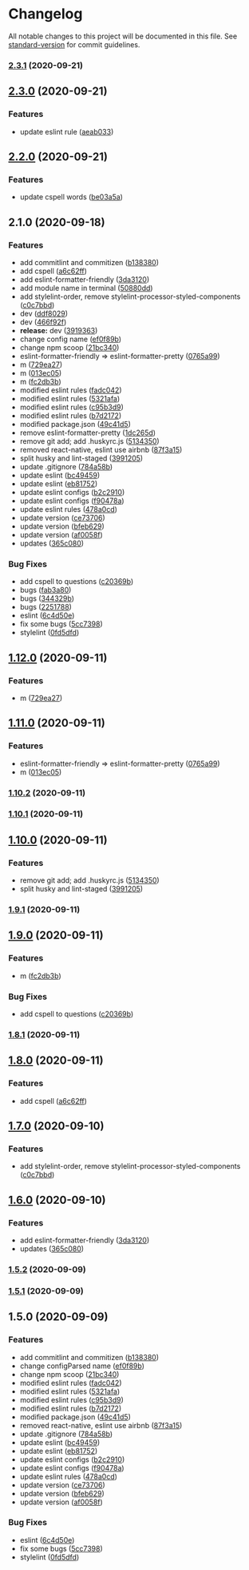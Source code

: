 # Changelog

All notable changes to this project will be documented in this file. See [standard-version](https://github.com/conventional-changelog/standard-version) for commit guidelines.

### [2.3.1](https://github.com/donniean/configs/compare/v2.3.0...v2.3.1) (2020-09-21)

## [2.3.0](https://github.com/donniean/configs/compare/v2.2.0...v2.3.0) (2020-09-21)

### Features

- update eslint rule ([aeab033](https://github.com/donniean/configs/commit/aeab0331c03989b1cfb63c519e821348357c26b6))

## [2.2.0](https://github.com/donniean/configs/compare/v2.1.0...v2.2.0) (2020-09-21)

### Features

- update cspell words ([be03a5a](https://github.com/donniean/configs/commit/be03a5a2501212724c8052447799058da29dc0c3))

## 2.1.0 (2020-09-18)

### Features

- add commitlint and commitizen ([b138380](https://github.com/donniean/configs/commit/b13838016ced398c86353a1ab9baf6231731d7b9))
- add cspell ([a6c62ff](https://github.com/donniean/configs/commit/a6c62fff015f0891f168e055860e862c803631bf))
- add eslint-formatter-friendly ([3da3120](https://github.com/donniean/configs/commit/3da3120dc3d69d3a9a5befb744290784acb85fac))
- add module name in terminal ([50880dd](https://github.com/donniean/configs/commit/50880ddfb225dee5d8500af1197b4506e752fe60))
- add stylelint-order, remove stylelint-processor-styled-components ([c0c7bbd](https://github.com/donniean/configs/commit/c0c7bbde3d59c0cc01e797e653f28f507161ad9d))
- dev ([ddf8029](https://github.com/donniean/configs/commit/ddf802980930a1cd0144876c2e43a8f584a927fe))
- dev ([466f92f](https://github.com/donniean/configs/commit/466f92f4083919bb80a6fc4f146f51531d1f966f))
- **release:** dev ([3919363](https://github.com/donniean/configs/commit/3919363d35dd603396cfaeb0c7adf6c10c599f82))
- change config name ([ef0f89b](https://github.com/donniean/configs/commit/ef0f89b13e51131ce19591682079503e1fc6d5f6))
- change npm scoop ([21bc340](https://github.com/donniean/configs/commit/21bc340383a28c4ea5827bd334744d337ad1b69c))
- eslint-formatter-friendly => eslint-formatter-pretty ([0765a99](https://github.com/donniean/configs/commit/0765a99be16cf009b1b00c73a91fabcc223c82eb))
- m ([729ea27](https://github.com/donniean/configs/commit/729ea27708e5fc8bb39685324657b21a7382a27d))
- m ([013ec05](https://github.com/donniean/configs/commit/013ec05611426230d22f8e5c212b3db2d92a9dda))
- m ([fc2db3b](https://github.com/donniean/configs/commit/fc2db3b5a019b876ccffa4cbdaece335ea1d0acf))
- modified eslint rules ([fadc042](https://github.com/donniean/configs/commit/fadc0429cdd8791c63ebc74a387c22fa243430a3))
- modified eslint rules ([5321afa](https://github.com/donniean/configs/commit/5321afa15721923529b8ff0c7cb16410dfafd30c))
- modified eslint rules ([c95b3d9](https://github.com/donniean/configs/commit/c95b3d904757038db437abf9a24b3964cacb84be))
- modified eslint rules ([b7d2172](https://github.com/donniean/configs/commit/b7d21726625e1cc89c605857d08b86ce23ed51d3))
- modified package.json ([49c41d5](https://github.com/donniean/configs/commit/49c41d5c41f3e09d2d33d317a8f1504a6dff677d))
- remove eslint-formatter-pretty ([1dc265d](https://github.com/donniean/configs/commit/1dc265ddb80985c99187259b2e4330b2a518f9c8))
- remove git add; add .huskyrc.js ([5134350](https://github.com/donniean/configs/commit/5134350c4376dc5782708223b1e3399fd41c0b4d))
- removed react-native, eslint use airbnb ([87f3a15](https://github.com/donniean/configs/commit/87f3a1544855b3c582bae69d4d091ec0c57214c4))
- split husky and lint-staged ([3991205](https://github.com/donniean/configs/commit/3991205f7e909c8859106aec28048e73c04fafef))
- update .gitignore ([784a58b](https://github.com/donniean/configs/commit/784a58b2f47ad67cd4f62130a497204a554e61b8))
- update eslint ([bc49459](https://github.com/donniean/configs/commit/bc4945986b7a77360b99ace2f96de0386afd38f6))
- update eslint ([eb81752](https://github.com/donniean/configs/commit/eb8175217cbfe1185ffc382c56fb50d99dd6b17a))
- update eslint configs ([b2c2910](https://github.com/donniean/configs/commit/b2c291095e5176ec397445c523043c1c1ff43dd4))
- update eslint configs ([f90478a](https://github.com/donniean/configs/commit/f90478a0c8d187f390f2b74e94c15b033c5b7335))
- update eslint rules ([478a0cd](https://github.com/donniean/configs/commit/478a0cdf25c51468894ad5fe6614472c32cd45d6))
- update version ([ce73706](https://github.com/donniean/configs/commit/ce737065138074fe5bad057cca0b8c88554eb5f7))
- update version ([bfeb629](https://github.com/donniean/configs/commit/bfeb6296c9b07165fb6ab0dc45602da182e8a1d6))
- update version ([af0058f](https://github.com/donniean/configs/commit/af0058f1d3a7e62a62ea9222c20bc0130fa110b4))
- updates ([365c080](https://github.com/donniean/configs/commit/365c0805fae14cde0f38a8b7bbc14b9d61328f89))

### Bug Fixes

- add cspell to questions ([c20369b](https://github.com/donniean/configs/commit/c20369bf67eab8f2fab3cec2513f097d0575c2e5))
- bugs ([fab3a80](https://github.com/donniean/configs/commit/fab3a8021c2669cf2faa4a36712e52463aeffbcf))
- bugs ([344329b](https://github.com/donniean/configs/commit/344329bdfd75ef245f32caa67825bd172617bf18))
- bugs ([2251788](https://github.com/donniean/configs/commit/2251788465858c2b19fcf2bc687340187e9a316f))
- eslint ([6c4d50e](https://github.com/donniean/configs/commit/6c4d50ea3b9c5a4dd9e73c21a8526c4da51d25fd))
- fix some bugs ([5cc7398](https://github.com/donniean/configs/commit/5cc739875076d86524f69ca1f64fee8f25eb0dc7))
- stylelint ([0fd5dfd](https://github.com/donniean/configs/commit/0fd5dfd917a1b5ec280b4fffd7b5cd1c12dd375e))

## [1.12.0](https://github.com/donniean/generator-configs/compare/v1.11.0...v1.12.0) (2020-09-11)

### Features

- m ([729ea27](https://github.com/donniean/generator-configs/commit/729ea27708e5fc8bb39685324657b21a7382a27d))

## [1.11.0](https://github.com/donniean/generator-configs/compare/v1.10.2...v1.11.0) (2020-09-11)

### Features

- eslint-formatter-friendly => eslint-formatter-pretty ([0765a99](https://github.com/donniean/generator-configs/commit/0765a99be16cf009b1b00c73a91fabcc223c82eb))
- m ([013ec05](https://github.com/donniean/generator-configs/commit/013ec05611426230d22f8e5c212b3db2d92a9dda))

### [1.10.2](https://github.com/donniean/generator-configs/compare/v1.10.1...v1.10.2) (2020-09-11)

### [1.10.1](https://github.com/donniean/generator-configs/compare/v1.10.0...v1.10.1) (2020-09-11)

## [1.10.0](https://github.com/donniean/generator-configs/compare/v1.9.1...v1.10.0) (2020-09-11)

### Features

- remove git add; add .huskyrc.js ([5134350](https://github.com/donniean/generator-configs/commit/5134350c4376dc5782708223b1e3399fd41c0b4d))
- split husky and lint-staged ([3991205](https://github.com/donniean/generator-configs/commit/3991205f7e909c8859106aec28048e73c04fafef))

### [1.9.1](https://github.com/donniean/generator-configs/compare/v1.9.0...v1.9.1) (2020-09-11)

## [1.9.0](https://github.com/donniean/generator-configs/compare/v1.8.1...v1.9.0) (2020-09-11)

### Features

- m ([fc2db3b](https://github.com/donniean/generator-configs/commit/fc2db3b5a019b876ccffa4cbdaece335ea1d0acf))

### Bug Fixes

- add cspell to questions ([c20369b](https://github.com/donniean/generator-configs/commit/c20369bf67eab8f2fab3cec2513f097d0575c2e5))

### [1.8.1](https://github.com/donniean/generator-configs/compare/v1.8.0...v1.8.1) (2020-09-11)

## [1.8.0](https://github.com/donniean/generator-configs/compare/v1.7.0...v1.8.0) (2020-09-11)

### Features

- add cspell ([a6c62ff](https://github.com/donniean/generator-configs/commit/a6c62fff015f0891f168e055860e862c803631bf))

## [1.7.0](https://github.com/donniean/generator-configs/compare/v1.6.0...v1.7.0) (2020-09-10)

### Features

- add stylelint-order, remove stylelint-processor-styled-components ([c0c7bbd](https://github.com/donniean/generator-configs/commit/c0c7bbde3d59c0cc01e797e653f28f507161ad9d))

## [1.6.0](https://github.com/donniean/generator-configs/compare/v1.5.2...v1.6.0) (2020-09-10)

### Features

- add eslint-formatter-friendly ([3da3120](https://github.com/donniean/generator-configs/commit/3da3120dc3d69d3a9a5befb744290784acb85fac))
- updates ([365c080](https://github.com/donniean/generator-configs/commit/365c0805fae14cde0f38a8b7bbc14b9d61328f89))

### [1.5.2](https://github.com/donniean/generator-configs/compare/v1.5.1...v1.5.2) (2020-09-09)

### [1.5.1](https://github.com/donniean/generator-configs/compare/v1.5.0...v1.5.1) (2020-09-09)

## 1.5.0 (2020-09-09)

### Features

- add commitlint and commitizen ([b138380](https://github.com/donniean/generator-configs/commit/b13838016ced398c86353a1ab9baf6231731d7b9))
- change configParsed name ([ef0f89b](https://github.com/donniean/generator-configs/commit/ef0f89b13e51131ce19591682079503e1fc6d5f6))
- change npm scoop ([21bc340](https://github.com/donniean/generator-configs/commit/21bc340383a28c4ea5827bd334744d337ad1b69c))
- modified eslint rules ([fadc042](https://github.com/donniean/generator-configs/commit/fadc0429cdd8791c63ebc74a387c22fa243430a3))
- modified eslint rules ([5321afa](https://github.com/donniean/generator-configs/commit/5321afa15721923529b8ff0c7cb16410dfafd30c))
- modified eslint rules ([c95b3d9](https://github.com/donniean/generator-configs/commit/c95b3d904757038db437abf9a24b3964cacb84be))
- modified eslint rules ([b7d2172](https://github.com/donniean/generator-configs/commit/b7d21726625e1cc89c605857d08b86ce23ed51d3))
- modified package.json ([49c41d5](https://github.com/donniean/generator-configs/commit/49c41d5c41f3e09d2d33d317a8f1504a6dff677d))
- removed react-native, eslint use airbnb ([87f3a15](https://github.com/donniean/generator-configs/commit/87f3a1544855b3c582bae69d4d091ec0c57214c4))
- update .gitignore ([784a58b](https://github.com/donniean/generator-configs/commit/784a58b2f47ad67cd4f62130a497204a554e61b8))
- update eslint ([bc49459](https://github.com/donniean/generator-configs/commit/bc4945986b7a77360b99ace2f96de0386afd38f6))
- update eslint ([eb81752](https://github.com/donniean/generator-configs/commit/eb8175217cbfe1185ffc382c56fb50d99dd6b17a))
- update eslint configs ([b2c2910](https://github.com/donniean/generator-configs/commit/b2c291095e5176ec397445c523043c1c1ff43dd4))
- update eslint configs ([f90478a](https://github.com/donniean/generator-configs/commit/f90478a0c8d187f390f2b74e94c15b033c5b7335))
- update eslint rules ([478a0cd](https://github.com/donniean/generator-configs/commit/478a0cdf25c51468894ad5fe6614472c32cd45d6))
- update version ([ce73706](https://github.com/donniean/generator-configs/commit/ce737065138074fe5bad057cca0b8c88554eb5f7))
- update version ([bfeb629](https://github.com/donniean/generator-configs/commit/bfeb6296c9b07165fb6ab0dc45602da182e8a1d6))
- update version ([af0058f](https://github.com/donniean/generator-configs/commit/af0058f1d3a7e62a62ea9222c20bc0130fa110b4))

### Bug Fixes

- eslint ([6c4d50e](https://github.com/donniean/generator-configs/commit/6c4d50ea3b9c5a4dd9e73c21a8526c4da51d25fd))
- fix some bugs ([5cc7398](https://github.com/donniean/generator-configs/commit/5cc739875076d86524f69ca1f64fee8f25eb0dc7))
- stylelint ([0fd5dfd](https://github.com/donniean/generator-configs/commit/0fd5dfd917a1b5ec280b4fffd7b5cd1c12dd375e))
